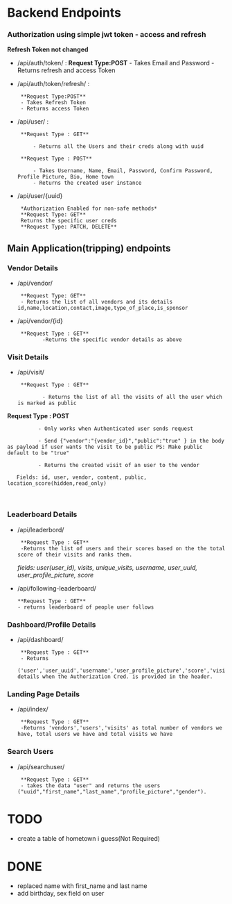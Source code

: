
# Backend Endpoints

### Authorization using simple jwt token - access and refresh

**Refresh Token not changed**
 * /api/auth/token/ : <!-- login -->
        **Request Type:POST**
        - Takes Email and Password
        - Returns refresh and access Token

 * /api/auth/token/refresh/ :<!-- refresh token -->

        **Request Type:POST**
        - Takes Refresh Token
        - Returns access Token

 * /api/user/ :<!-- signup -->

        **Request Type : GET**

            - Returns all the Users and their creds along with uuid

        **Request Type : POST**

            - Takes Username, Name, Email, Password, Confirm Password, Profile Picture, Bio, Home town
            - Returns the created user instance
 
* /api/user/{uuid} <!-- profile -->

       *Authorization Enabled for non-safe methods*
       **Request Type: GET**
       Returns the specific user creds
       **Request Type: PATCH, DELETE**


## Main Application(tripping) endpoints


### Vendor Details
* /api/vendor/ <!-- Vendors(Places where QR is Installed) -->

       **Request Type: GET**
       - Returns the list of all vendors and its details id,name,location,contact,image,type_of_place,is_sponsor

* /api/vendor/{id} <!-- id is the same id which gets returned when the get request is sent to /api/vendor/ -->

       **Request Type : GET**
              -Returns the specific vendor details as above


### Visit Details
* /api/visit/ <!-- Visit is the field where the the user and the vendor gets interconnected  -->

       **Request Type : GET**

              - Returns the list of all the visits of all the user which is marked as public

**Request Type : POST**


              - Only works when Authenticated user sends request

              - Send {"vendor":"{vendor_id}","public":"true" } in the body as payload if user wants the visit to be public PS: Make public default to be "true"

              - Returns the created visit of an user to the vendor

       Fields: id, user, vendor, content, public, location_score(hidden,read_only)




<br/>

### Leaderboard Details
* /api/leaderbord/ <!-- Global  Leaderboard -->

       **Request Type : GET**
       -Returns the list of users and their scores based on the the total score of their visits and ranks them.
     *fields: user(user_id), visits, unique_visits, username, user_uuid, user_profile_picture, score*

 * /api/following-leaderboard/  

 
       **Request Type : GET**   
       - returns leaderboard of people user follows

### Dashboard/Profile Details
* /api/dashboard/ <!-- Personal Dashboard -->

       **Request Type : GET**
       - Returns 
       ('user','user_uuid','username','user_profile_picture','score','visited_places','score') details when the Authorization Cred. is provided in the header.


### Landing Page Details
* /api/index/

       **Request Type : GET**
       -Returns 'vendors','users','visits' as total number of vendors we have, total users we have and total visits we have

### Search Users
* /api/searchuser/

       **Request Type : GET**
       - takes the data "user" and returns the users ("uuid","first_name","last_name","profile_picture","gender").
# TODO
* create a table of hometown i guess(Not Required)


# DONE
*  replaced name with first_name and last name 
*  add birthday, sex  field on user

